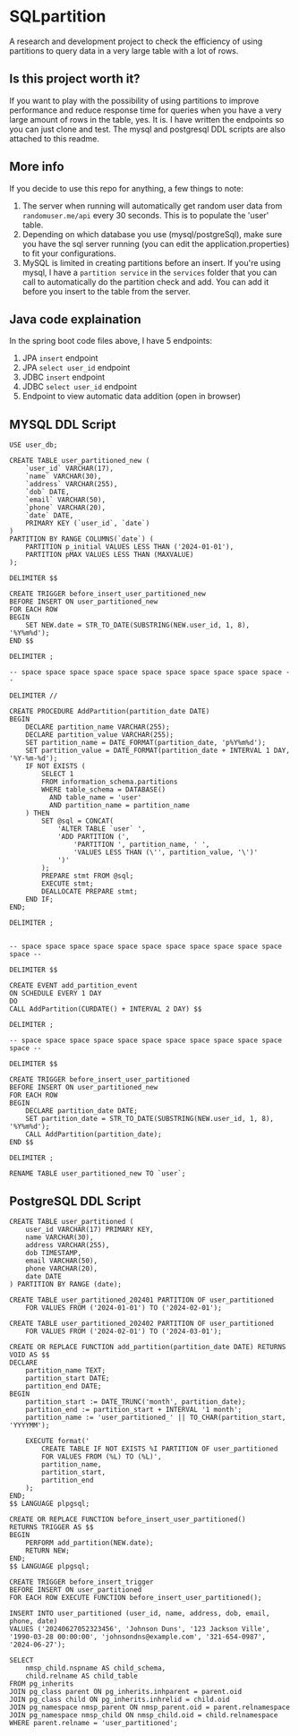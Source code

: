 # SQLpartition
A research and development project to check the efficiency of using partitions to query data in a very large table with a lot of rows.

## Is this project worth it?
If you want to play with the possibility of using partitions to improve performance and reduce response time for queries when you have a very large amount of rows in the table, yes. It is. I have written the endpoints so you can just clone and test. The mysql and postgresql DDL scripts are also attached to this readme.

## More info
If you decide to use this repo for anything, a few things to note:
1. The server when running will automatically get random user data from `randomuser.me/api` every 30 seconds. This is to populate the 'user' table.
2. Depending on which database you use (mysql/postgreSql), make sure you have the sql server running (you can edit the application.properties) to fit your configurations.
3. MySQL is limited in creating partitions before an insert. If you're using mysql, I have a `partition service` in the `services` folder that you can call to automatically do the partition check and add. You can add it before you insert to the table from the server.

## Java code explaination
In the spring boot code files above, I have 5 endpoints:
1. JPA `insert` endpoint
2. JPA `select user_id` endpoint
3. JDBC `insert` endpoint
4. JDBC `select user_id` endpoint
5. Endpoint to view automatic data addition (open in browser)

## MYSQL DDL Script
```
USE user_db;

CREATE TABLE user_partitioned_new (
    `user_id` VARCHAR(17),
    `name` VARCHAR(30),
    `address` VARCHAR(255),
    `dob` DATE,
    `email` VARCHAR(50),
    `phone` VARCHAR(20),
    `date` DATE,
    PRIMARY KEY (`user_id`, `date`)
)
PARTITION BY RANGE COLUMNS(`date`) (
    PARTITION p_initial VALUES LESS THAN ('2024-01-01'),
    PARTITION pMAX VALUES LESS THAN (MAXVALUE)
);

DELIMITER $$

CREATE TRIGGER before_insert_user_partitioned_new
BEFORE INSERT ON user_partitioned_new
FOR EACH ROW
BEGIN
    SET NEW.date = STR_TO_DATE(SUBSTRING(NEW.user_id, 1, 8), '%Y%m%d');
END $$

DELIMITER ;

-- space space space space space space space space space space space --

DELIMITER //
 
CREATE PROCEDURE AddPartition(partition_date DATE)
BEGIN
    DECLARE partition_name VARCHAR(255);
    DECLARE partition_value VARCHAR(255);
    SET partition_name = DATE_FORMAT(partition_date, 'p%Y%m%d');
    SET partition_value = DATE_FORMAT(partition_date + INTERVAL 1 DAY, '%Y-%m-%d');
    IF NOT EXISTS (
        SELECT 1
        FROM information_schema.partitions
        WHERE table_schema = DATABASE()
          AND table_name = 'user'
          AND partition_name = partition_name
    ) THEN
        SET @sql = CONCAT(
            'ALTER TABLE `user` ',
            'ADD PARTITION (',
                'PARTITION ', partition_name, ' ',
                'VALUES LESS THAN (\'', partition_value, '\')'
            ')'
        );
        PREPARE stmt FROM @sql;
        EXECUTE stmt;
        DEALLOCATE PREPARE stmt;
    END IF;
END;
 
DELIMITER ;


-- space space space space space space space space space space space space --

DELIMITER $$

CREATE EVENT add_partition_event
ON SCHEDULE EVERY 1 DAY
DO
CALL AddPartition(CURDATE() + INTERVAL 2 DAY) $$

DELIMITER ;

-- space space space space space space space space space space space space --

DELIMITER $$

CREATE TRIGGER before_insert_user_partitioned
BEFORE INSERT ON user_partitioned_new
FOR EACH ROW
BEGIN
    DECLARE partition_date DATE;
    SET partition_date = STR_TO_DATE(SUBSTRING(NEW.user_id, 1, 8), '%Y%m%d');
    CALL AddPartition(partition_date);
END $$

DELIMITER ;

RENAME TABLE user_partitioned_new TO `user`;
```

## PostgreSQL DDL Script
```
CREATE TABLE user_partitioned (
    user_id VARCHAR(17) PRIMARY KEY,
    name VARCHAR(30),
    address VARCHAR(255),
    dob TIMESTAMP,
    email VARCHAR(50),
    phone VARCHAR(20),
    date DATE
) PARTITION BY RANGE (date);

CREATE TABLE user_partitioned_202401 PARTITION OF user_partitioned
    FOR VALUES FROM ('2024-01-01') TO ('2024-02-01');

CREATE TABLE user_partitioned_202402 PARTITION OF user_partitioned
    FOR VALUES FROM ('2024-02-01') TO ('2024-03-01');

CREATE OR REPLACE FUNCTION add_partition(partition_date DATE) RETURNS VOID AS $$
DECLARE
    partition_name TEXT;
    partition_start DATE;
    partition_end DATE;
BEGIN
    partition_start := DATE_TRUNC('month', partition_date);
    partition_end := partition_start + INTERVAL '1 month';
    partition_name := 'user_partitioned_' || TO_CHAR(partition_start, 'YYYYMM');
    
    EXECUTE format('
        CREATE TABLE IF NOT EXISTS %I PARTITION OF user_partitioned
        FOR VALUES FROM (%L) TO (%L)',
        partition_name,
        partition_start,
        partition_end
    );
END;
$$ LANGUAGE plpgsql;

CREATE OR REPLACE FUNCTION before_insert_user_partitioned()
RETURNS TRIGGER AS $$
BEGIN
    PERFORM add_partition(NEW.date);
    RETURN NEW;
END;
$$ LANGUAGE plpgsql;

CREATE TRIGGER before_insert_trigger
BEFORE INSERT ON user_partitioned
FOR EACH ROW EXECUTE FUNCTION before_insert_user_partitioned();

INSERT INTO user_partitioned (user_id, name, address, dob, email, phone, date)
VALUES ('20240627052323456', 'Johnson Duns', '123 Jackson Ville', '1990-03-28 00:00:00', 'johnsondns@example.com', '321-654-0987', '2024-06-27');

SELECT
    nmsp_child.nspname AS child_schema,
    child.relname AS child_table
FROM pg_inherits
JOIN pg_class parent ON pg_inherits.inhparent = parent.oid
JOIN pg_class child ON pg_inherits.inhrelid = child.oid
JOIN pg_namespace nmsp_parent ON nmsp_parent.oid = parent.relnamespace
JOIN pg_namespace nmsp_child ON nmsp_child.oid = child.relnamespace
WHERE parent.relname = 'user_partitioned';
```
